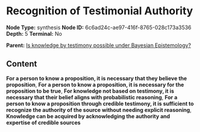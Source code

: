 # Recognition of Testimonial Authority

**Node Type:** synthesis
**Node ID:** 6c6ad24c-ae97-416f-8765-028c173a3536
**Depth:** 5
**Terminal:** No

**Parent:** [Is knowledge by testimony possible under Bayesian Epistemology?](is-knowledge-by-testimony-possible-under-bayesian-epistemology-antithesis-0862019a-18ae-4ad1-b54d-90df4e0d51e9.md)

## Content

**For a person to know a proposition, it is necessary that they believe the proposition**, **For a person to know a proposition, it is necessary for the proposition to be true**, **For knowledge not based on testimony, it is necessary that their belief aligns with probabilistic reasoning**, **For a person to know a proposition through credible testimony, it is sufficient to recognize the authority of the source without needing explicit reasoning**, **Knowledge can be acquired by acknowledging the authority and expertise of credible sources**
